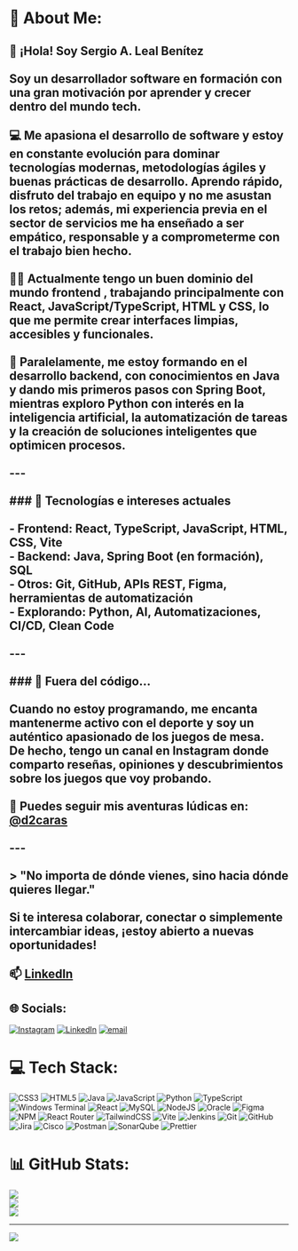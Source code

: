 # 💫 About Me:
## 👋 ¡Hola! Soy Sergio A. Leal Benítez<br><br>Soy un desarrollador software en formación con una gran motivación por aprender y crecer dentro del mundo tech. <br><br>💻 Me apasiona el desarrollo de software y estoy en constante evolución para dominar tecnologías modernas, metodologías ágiles y buenas prácticas de desarrollo. Aprendo rápido, disfruto del trabajo en equipo y no me asustan los retos; además, mi experiencia previa en el sector de servicios me ha enseñado a ser empático, responsable y a comprometerme con el trabajo bien hecho.<br><br>👨‍💻 Actualmente tengo un **buen dominio del mundo frontend** , trabajando principalmente con React, JavaScript/TypeScript, HTML y CSS, lo que me permite crear interfaces limpias, accesibles y funcionales.<br><br>🔧 Paralelamente, me estoy formando en el desarrollo backend, con conocimientos en Java y dando mis primeros pasos con Spring Boot, mientras exploro Python con interés en la inteligencia artificial, la automatización de tareas y la creación de soluciones inteligentes que optimicen procesos.<br><br>---<br><br>### 🚀 Tecnologías e intereses actuales<br><br>- Frontend: React, TypeScript, JavaScript, HTML, CSS, Vite<br>- Backend: Java, Spring Boot (en formación), SQL<br>- Otros: Git, GitHub, APIs REST, Figma, herramientas de automatización<br>- Explorando: Python, AI, Automatizaciones, CI/CD, Clean Code<br><br>---<br><br>### 🎲 Fuera del código...<br><br>Cuando no estoy programando, me encanta mantenerme activo con el deporte y soy un auténtico apasionado de los juegos de mesa.  <br>De hecho, tengo un canal en Instagram donde comparto reseñas, opiniones y descubrimientos sobre los juegos que voy probando.<br><br>📸 Puedes seguir mis aventuras lúdicas en: [@d2caras](https://www.instagram.com/d2caras/)<br><br>---<br><br>> "No importa de dónde vienes, sino hacia dónde quieres llegar."<br><br>Si te interesa colaborar, conectar o simplemente intercambiar ideas, ¡estoy abierto a nuevas oportunidades!<br><br>📫 [LinkedIn](https://www.linkedin.com/in/sergiolealbenitez/)


## 🌐 Socials:
[![Instagram](https://img.shields.io/badge/Instagram-%23E4405F.svg?logo=Instagram&logoColor=white)](https://instagram.com/https://www.instagram.com/d2caras/) [![LinkedIn](https://img.shields.io/badge/LinkedIn-%230077B5.svg?logo=linkedin&logoColor=white)](https://linkedin.com/in/https://www.linkedin.com/in/sergiolealbenitez/) [![email](https://img.shields.io/badge/Email-D14836?logo=gmail&logoColor=white)](mailto:sergioleal92@gmail.com) 

# 💻 Tech Stack:
![CSS3](https://img.shields.io/badge/css3-%231572B6.svg?style=flat&logo=css3&logoColor=white) ![HTML5](https://img.shields.io/badge/html5-%23E34F26.svg?style=flat&logo=html5&logoColor=white) ![Java](https://img.shields.io/badge/java-%23ED8B00.svg?style=flat&logo=openjdk&logoColor=white) ![JavaScript](https://img.shields.io/badge/javascript-%23323330.svg?style=flat&logo=javascript&logoColor=%23F7DF1E) ![Python](https://img.shields.io/badge/python-3670A0?style=flat&logo=python&logoColor=ffdd54) ![TypeScript](https://img.shields.io/badge/typescript-%23007ACC.svg?style=flat&logo=typescript&logoColor=white) ![Windows Terminal](https://img.shields.io/badge/Windows%20Terminal-%234D4D4D.svg?style=flat&logo=windows-terminal&logoColor=white) ![React](https://img.shields.io/badge/react-%2320232a.svg?style=flat&logo=react&logoColor=%2361DAFB) ![MySQL](https://img.shields.io/badge/mysql-4479A1.svg?style=flat&logo=mysql&logoColor=white) ![NodeJS](https://img.shields.io/badge/node.js-6DA55F?style=flat&logo=node.js&logoColor=white) ![Oracle](https://img.shields.io/badge/Oracle-F80000?style=flat&logo=oracle&logoColor=white) ![Figma](https://img.shields.io/badge/figma-%23F24E1E.svg?style=flat&logo=figma&logoColor=white) ![NPM](https://img.shields.io/badge/NPM-%23CB3837.svg?style=flat&logo=npm&logoColor=white) ![React Router](https://img.shields.io/badge/React_Router-CA4245?style=flat&logo=react-router&logoColor=white) ![TailwindCSS](https://img.shields.io/badge/tailwindcss-%2338B2AC.svg?style=flat&logo=tailwind-css&logoColor=white) ![Vite](https://img.shields.io/badge/vite-%23646CFF.svg?style=flat&logo=vite&logoColor=white) ![Jenkins](https://img.shields.io/badge/jenkins-%232C5263.svg?style=flat&logo=jenkins&logoColor=white) ![Git](https://img.shields.io/badge/git-%23F05033.svg?style=flat&logo=git&logoColor=white) ![GitHub](https://img.shields.io/badge/github-%23121011.svg?style=flat&logo=github&logoColor=white) ![Jira](https://img.shields.io/badge/jira-%230A0FFF.svg?style=flat&logo=jira&logoColor=white) ![Cisco](https://img.shields.io/badge/cisco-%23049fd9.svg?style=flat&logo=cisco&logoColor=black) ![Postman](https://img.shields.io/badge/Postman-FF6C37?style=flat&logo=postman&logoColor=white) ![SonarQube](https://img.shields.io/badge/SonarQube-black?style=flat&logo=sonarqube&logoColor=4E9BCD) ![Prettier](https://img.shields.io/badge/prettier-%23F7B93E.svg?style=flat&logo=prettier&logoColor=black)
# 📊 GitHub Stats:
![](https://github-readme-stats.vercel.app/api?username=JavasGit-SLB&theme=dark&hide_border=false&include_all_commits=false&count_private=true)<br/>
![](https://nirzak-streak-stats.vercel.app/?user=JavasGit-SLB&theme=dark&hide_border=false)<br/>
![](https://github-readme-stats.vercel.app/api/top-langs/?username=JavasGit-SLB&theme=dark&hide_border=false&include_all_commits=false&count_private=true&layout=compact)

---
[![](https://visitcount.itsvg.in/api?id=JavasGit-SLB&icon=0&color=0)](https://visitcount.itsvg.in)

<!-- Proudly created with GPRM ( https://gprm.itsvg.in ) -->

